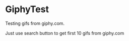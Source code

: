 # GiphyTest #
Testing gifs from giphy.com. 

Just use search button to get first 10 gifs from giphy.com
